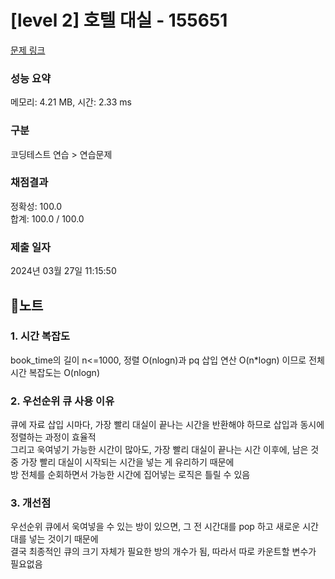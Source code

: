 # [level 2] 호텔 대실 - 155651 

[문제 링크](https://school.programmers.co.kr/learn/courses/30/lessons/155651) 

### 성능 요약

메모리: 4.21 MB, 시간: 2.33 ms

### 구분

코딩테스트 연습 > 연습문제

### 채점결과

정확성: 100.0<br/>합계: 100.0 / 100.0

### 제출 일자

2024년 03월 27일 11:15:50

## 🧳노트
### 1. 시간 복잡도
book_time의 길이 n<=1000, 정렬 O(nlogn)과 pq 삽입 연산 O(n*logn) 이므로 전체 시간 복잡도는 O(nlogn)
### 2. 우선순위 큐 사용 이유
큐에 자료 삽입 시마다, 가장 빨리 대실이 끝나는 시간을 반환해야 하므로 삽입과 동시에 정렬하는 과정이 효율적<br/>
그리고 욱여넣기 가능한 시간이 많아도, 가장 빨리 대실이 끝나는 시간 이후에, 남은 것 중 가장 빨리 대실이 시작되는 시간을 넣는 게 유리하기 때문에<br/>
방 전체를 순회하면서 가능한 시간에 집어넣는 로직은 틀릴 수 있음
### 3. 개선점
우선순위 큐에서 욱여넣을 수 있는 방이 있으면, 그 전 시간대를 pop 하고 새로운 시간대를 넣는 것이기 때문에<br/>
결국 최종적인 큐의 크기 자체가 필요한 방의 개수가 됨, 따라서 따로 카운트할 변수가 필요없음
